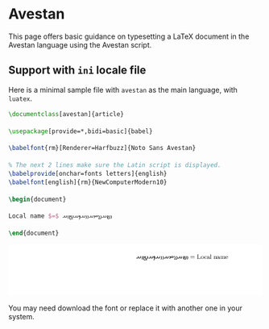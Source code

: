 # Avestan

This page offers basic guidance on typesetting a LaTeX document in the
Avestan language using the Avestan script.

## Support with `ini` locale file

Here is a minimal sample file with `avestan` as the main language, with `luatex`.

```tex
\documentclass[avestan]{article}

\usepackage[provide=*,bidi=basic]{babel}

\babelfont{rm}[Renderer=Harfbuzz]{Noto Sans Avestan}

% The next 2 lines make sure the Latin script is displayed.
\babelprovide[onchar=fonts letters]{english}
\babelfont[english]{rm}{NewComputerModern10}

\begin{document}

Local name $=$ 𐬎𐬞𐬀𐬯𐬙𐬀𐬎𐬎𐬀𐬐𐬀𐬉𐬥𐬀

\end{document}
```

![](../media/locale-avestan.png)

You may need download the font or replace it with another one in your
system.